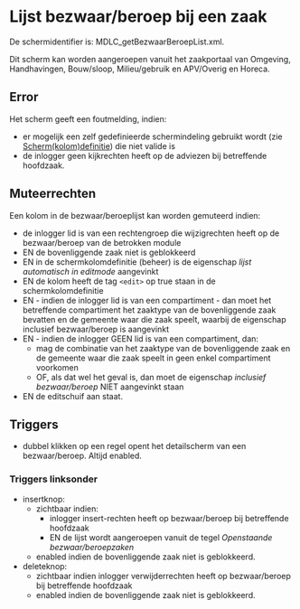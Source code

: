 # Lijst bezwaar/beroep bij een zaak

De schermidentifier is: MDLC_getBezwaarBeroepList.xml.

Dit scherm kan worden aangeroepen vanuit het zaakportaal van Omgeving, Handhavingen, Bouw/sloop, Milieu/gebruik en APV/Overig en Horeca.

## Error

Het scherm geeft een foutmelding, indien:

* er mogelijk een zelf gedefinieerde schermindeling gebruikt wordt (zie [Scherm(kolom)definitie](/docs/instellen_inrichten/schermdefinitie.md)) die niet valide is
* de inlogger geen kijkrechten heeft op de adviezen bij betreffende hoofdzaak.

## Muteerrechten

Een kolom in de bezwaar/beroeplijst kan worden gemuteerd indien:

* de inlogger lid is van een rechtengroep die wijzigrechten heeft op de bezwaar/beroep van de betrokken module
* EN de bovenliggende zaak niet is geblokkeerd
* EN in de schermkolomdefinitie (beheer) is de eigenschap *lijst automatisch in editmode* aangevinkt  
* EN de kolom heeft de tag `<edit>` op true staan in de schermkolomdefinitie
* EN - indien de inlogger lid is van een compartiment - dan moet het betreffende compartiment het zaaktype van de bovenliggende zaak bevatten en de gemeente waar die zaak speelt, waarbij de eigenschap inclusief bezwaar/beroep is aangevinkt
* EN - indien de inlogger GEEN lid is van een compartiment, dan:
  * mag de combinatie van het zaaktype van de bovenliggende zaak en de gemeente waar die zaak speelt in geen enkel compartiment voorkomen
  * OF, als dat wel het geval is, dan moet de eigenschap *inclusief bezwaar/beroep* NIET aangevinkt staan
* EN de editschuif aan staat.

## Triggers

* dubbel klikken op een regel opent het detailscherm van een bezwaar/beroep. Altijd enabled.

### Triggers linksonder

* insertknop:
  * zichtbaar indien:
    * inlogger insert-rechten heeft op bezwaar/beroep bij betreffende hoofdzaak
    * EN de lijst wordt aangeroepen vanuit de tegel *Openstaande bezwaar/beroepzaken*
  * enabled indien de bovenliggende zaak niet is geblokkeerd.
* deleteknop:
  * zichtbaar indien inlogger verwijderrechten heeft op bezwaar/beroep bij betreffende hoofdzaak
  * enabled indien de bovenliggende zaak niet is geblokkeerd.
